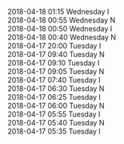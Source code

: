 2018-04-18 01:15 Wednesday  I  
2018-04-18 00:55 Wednesday  N  
2018-04-18 00:50 Wednesday  I  
2018-04-18 00:40 Wednesday  N  
2018-04-17 20:00 Tuesday  I  
2018-04-17 09:40 Tuesday  N  
2018-04-17 09:10 Tuesday  I  
2018-04-17 09:05 Tuesday  N  
2018-04-17 07:40 Tuesday  I  
2018-04-17 06:30 Tuesday  N  
2018-04-17 06:25 Tuesday  I  
2018-04-17 06:00 Tuesday  N  
2018-04-17 05:55 Tuesday  I  
2018-04-17 05:40 Tuesday  N  
2018-04-17 05:35 Tuesday  I  
